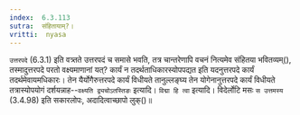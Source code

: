 ```yaml
---
index:  6.3.113
sutra:  संहितायाम्?।
vritti:  nyasa
---
```


`उत्तरपदे` (6.3.1) इति वत्र्तते उत्तरपदं च समासे भवति, तत्र चान्तरेणापि वचनं नित्यमेव संहितया भवितव्यम्(), तस्मादुत्तरपदे परतो वक्ष्यमाणानां यत्? कार्यं न तदर्थताधिकारस्योपपद्यत इति यदनुत्तरपदे कार्यं तदर्थमेवायमधिकारः। तेन यैर्योगैरुत्तरपदे कार्यं विधीयते तानुल्लङ्घ्य तेन योगेनानुत्तरपदे कार्यं विधीयते तत्रास्योपयोगं दर्शयन्नाह--`वक्ष्यति द्व्यचोऽतस्तिङः` इत्यादि। `विद्मा हि त्वा` इत्यादि। विदेर्लोटि मसः `स उत्तमस्य` (3.4.98) इति सकारलोपः, अदादित्वाच्छापो लुक्()॥
